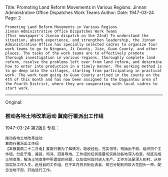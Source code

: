 Title: Promoting Land Reform Movements in Various Regions: Jinnan Administrative Office Dispatches Work Teams
Author:
Date: 1947-03-24
Page: 2

    Promoting Land Reform Movements in Various Regions
    Jinnan Administrative Office Dispatches Work Teams
    [This newspaper's Jinnan dispatch on the 22nd] To understand the situation, absorb experience, and strengthen leadership, the Jinnan Administrative Office has specially selected cadres to organize four work teams to go to Ningnan, Ji County, Jize, Guan County, and other places. The tasks of the work teams are to effectively promote thorough investigation in various regions, thoroughly complete land reform, resolve the problems left over from land reform, and determine how to enter into production in a timely manner. The working method is to go deep into the villages, starting from participating in practical work. The work team going to Guan County arrived in the county on the 4th of this month and has now been assigned to the Daguantou area of the Fourth District, where they are cooperating with local cadres to start work.



<hr /> 

Original: 


### 推动各地土地改革运动  冀南行署派出工作组

1947-03-24
第2版()
专栏：

    推动各地土地改革运动
    冀南行署派出工作组
    【本报冀南二十二日电】冀南行署为了解情况，吸收经验，充实领导，特抽出干部，组织四个工作组，分赴宁南、冀县、鸡泽、冠县等地。工作组的任务是要切实推动各地深入检查，彻底完成土地改革，解决土地改革中所遗留的问题，以及如何及时进入生产。工作方法是深入到村，从参加实际工作入手。赴冠县的工作组，已于本月四日到达该县，现已分配到四区大花园头一带，配合当地干部，开始进行工作。
